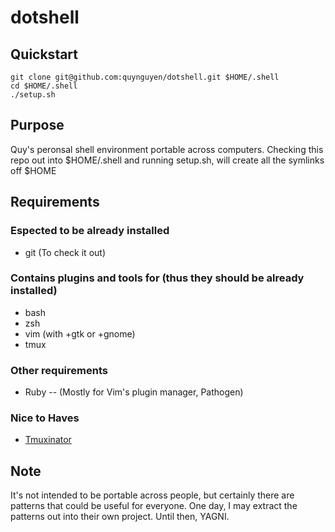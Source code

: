 # dotshell

## Quickstart
```
git clone git@github.com:quynguyen/dotshell.git $HOME/.shell
cd $HOME/.shell
./setup.sh
```

## Purpose
Quy's peronsal shell environment portable across computers.
Checking this repo out into $HOME/.shell and running setup.sh, will create all the symlinks off $HOME

## Requirements 

### Espected to be already installed
* git (To check it out)

### Contains plugins and tools for (thus they should be already installed)
* bash
* zsh
* vim (with +gtk or +gnome)
* tmux

### Other requirements
* Ruby -- (Mostly for Vim's plugin manager, Pathogen)

### Nice to Haves
* [Tmuxinator](https://github.com/tmuxinator/tmuxinator) 

## Note
It's not intended to be portable across people, but certainly there are patterns that could be useful for everyone.  One day, I may extract the patterns out into their own project.  Until then, YAGNI.
